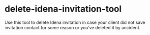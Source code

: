 # delete-idena-invitation-tool
Use this tool to delete Idena invitation in case your client did not save invitation contact for some reason or you've deleted it by accident.
